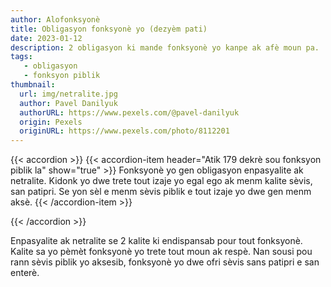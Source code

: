 ```yaml
---
author: Alofonksyonè
title: Obligasyon fonksyonè yo (dezyèm pati)
date: 2023-01-12
description: 2 obligasyon ki mande fonksyonè yo kanpe ak afè moun pa.
tags:
   - obligasyon
   - fonksyon piblik
thumbnail:
  url: img/netralite.jpg
  author: Pavel Danilyuk
  authorURL: https://www.pexels.com/@pavel-danilyuk
  origin: Pexels
  originURL: https://www.pexels.com/photo/8112201
---
```


{{< accordion >}}
  {{< accordion-item header="Atik 179 dekrè sou fonksyon piblik la" show="true" >}}
  Fonksyonè yo gen obligasyon enpasyalite ak netralite. Kidonk yo dwe trete tout izaje yo egal ego ak menm kalite sèvis, san patipri. Se yon sèl e menm sèvis piblik e tout izaje yo dwe gen menm aksè.
  {{< /accordion-item >}}
  <!-- {{< accordion-item header="Accordion Item #3" >}}
    This is the third item's accordion body.
  {{< /accordion-item >}} -->
{{< /accordion >}}

Enpasyalite ak netralite se 2 kalite ki endispansab pour tout fonksyonè. Kalite sa yo pèmèt fonksyonè yo trete tout moun ak respè. Nan sousi pou rann sèvis piblik yo aksesib, fonksyonè yo dwe ofri sèvis sans patipri e san enterè.